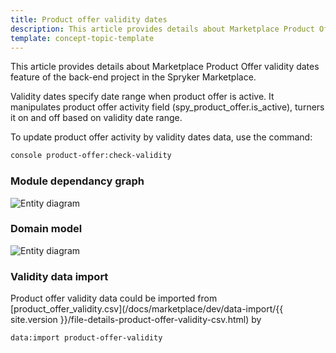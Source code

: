 ```yaml
---
title: Product offer validity dates
description: This article provides details about Marketplace Product Offer validity dates feature of the back-end project in the Spryker Marketplace.
template: concept-topic-template
---
```


This article provides details about Marketplace Product Offer validity dates feature of the back-end project in the Spryker Marketplace.

Validity dates specify date range when product offer is active. It manipulates product offer activity field (spy_product_offer.is_active),
turners it on and off based on validity date range. 

To update product offer activity by validity dates data, use the command:

```bash
console product-offer:check-validity
```

### Module dependancy graph

![Entity diagram](https://confluence-connect.gliffy.net/embed/image/c49ca6db-3655-4d86-bdb1-ed05d2e1e721.png?utm_medium=live&utm_source=custom)


### Domain model

![Entity diagram](https://confluence-connect.gliffy.net/embed/image/b20c2abe-77c4-4c33-b361-48034e64dc7b.png?utm_medium=live&utm_source=custom)

### Validity data import

Product offer validity data could be imported from [product_offer_validity.csv](/docs/marketplace/dev/data-import/{{ site.version }}/file-details-product-offer-validity-csv.html) by 
```bash
data:import product-offer-validity
``` 

